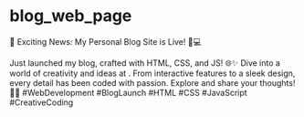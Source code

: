 # blog_web_page
<div>
  🚀 Exciting News: My Personal Blog Site is Live! 📝💻

Just launched my blog, crafted with HTML, CSS, and JS! 🌐✨ Dive into a world of creativity and ideas at . From interactive features to a sleek design, every detail has been coded with passion. Explore and share your thoughts! 🚀💬 #WebDevelopment #BlogLaunch #HTML #CSS #JavaScript #CreativeCoding






</div>
